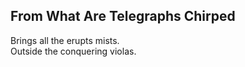 From What Are Telegraphs Chirped
--------------------------------
Brings all the erupts mists.  
Outside the conquering violas.  
